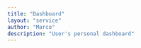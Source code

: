 ```yaml
---
title: "Dashboard"
layout: "service"
author: "Marco"
description: "User's personal dashboard"
---
```

